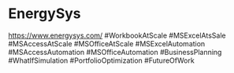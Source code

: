 # EnergySys
https://www.energysys.com/
#WorkbookAtScale
#MSExcelAtsSale
#MSAccessAtScale
#MSOfficeAtScale
#MSExcelAutomation
#MSAccessAutomation
#MSOfficeAutomation
#BusinessPlanning
#WhatIfSimulation
#PortfolioOptimization
#FutureOfWork
